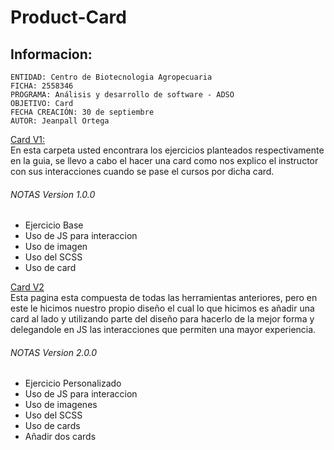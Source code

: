 # Product-Card

## Informacion:
    ENTIDAD: Centro de Biotecnologia Agropecuaria
    FICHA: 2558346
    PROGRAMA: Análisis y desarrollo de software - ADSO
    OBJETIVO: Card
    FECHA CREACIÓN: 30 de septiembre
    AUTOR: Jeanpall Ortega
    
    
[Card V1:](https://github.com/Jeanpall/Product-Card/tree/main/CARD)</br>
En esta carpeta usted encontrara los ejercicios planteados respectivamente en la guia, se llevo a cabo el hacer una card como nos explico el instructor con sus interacciones cuando se pase el cursos por dicha card.

###### NOTAS Version 1.0.0
- Ejercicio Base
- Uso de JS para interaccion 
- Uso de imagen
- Uso del SCSS
- Uso de card

[Card V2](https://github.com/Jeanpall/Product-Card/tree/main/CARD%202)</br>
Esta pagina esta compuesta de todas las herramientas anteriores, pero en este le hicimos nuestro propio diseño el cual lo que hicimos es añadir una card al lado y utilizando parte del diseño para hacerlo de la mejor forma y delegandole en JS las interacciones que permiten una mayor experiencia.

###### NOTAS Version 2.0.0
- Ejercicio Personalizado
- Uso de JS para interaccion 
- Uso de imagenes
- Uso del SCSS
- Uso de cards
- Añadir dos cards
